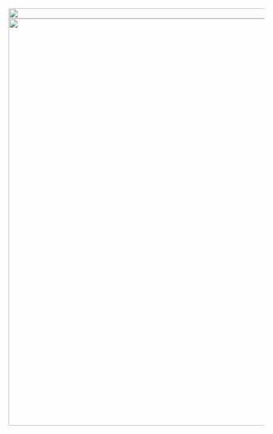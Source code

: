 <div align="center">
	<img src="/defvol/defvol/raw/master/header.svg" width="800" height="20">
	<a href="https://github.com/defvol/unmapped">
		<img src="https://raw.githubusercontent.com/rodowi/unmapped/master/screenshots/missing-roads.jpg" width="800">
	</a>
</div>
